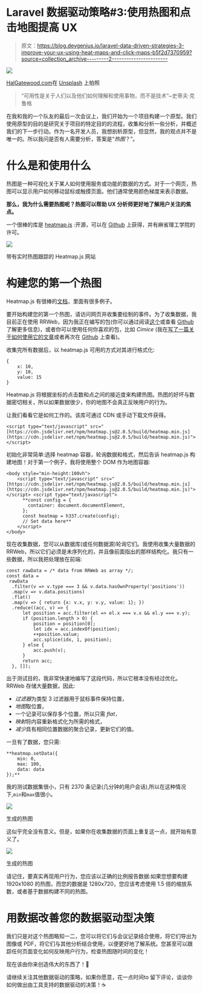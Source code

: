 # Laravel 数据驱动策略#3:使用热图和点击地图提高 UX

> 原文：<https://blog.devgenius.io/laravel-data-driven-strategies-3-improve-your-ux-using-heat-maps-and-click-maps-b5f2d7370959?source=collection_archive---------2----------------------->

![](img/b3be9022826bd7e606250acac2037c2b.png)

[HalGatewood.com](https://unsplash.com/@halacious?utm_source=medium&utm_medium=referral)在 [Unsplash](https://unsplash.com?utm_source=medium&utm_medium=referral) 上拍照

> “可用性是关于人们以及他们如何理解和使用事物，而不是技术”~史蒂夫·克鲁格

在我和我的一个队友的最后一次会议上，我们开始为一个项目构建一个原型。我们使用原型的目的是研究关于项目的特定目的的流程，收集和分析一些分析，并概述我们的下一步行动。作为一名开发人员，我想剖析原型，但显然，我的观点并不是唯一的。所以我问是否有人需要分析，答案是“*热图*？”。

# 什么是和使用什么

热图是一种可视化关于某人如何使用服务或功能的数据的方式。对于一个网页，热图可以显示用户如何移动鼠标或触摸页面。他们通常使用颜色梯度来表示数据。

**那么，我为什么需要热图呢？热图可以帮助 UX 分析师更好地了解用户关注的焦点。**

一个很棒的库是 [heatmap.js](https://www.patrick-wied.at/static/heatmapjs/) :开源，可以在 [Github](https://github.com/pa7/heatmap.js) 上获得，并有麻省理工学院的许可。

![](img/34fcc2be0e0512f9745275004204a360.png)

带有实时热图跟踪的 Heatmap.js 网站

# 构建您的第一个热图

Heatmap.js 有很棒的[文档](https://www.patrick-wied.at/static/heatmapjs/docs.html)，里面有很多例子。

要开始构建您的第一个热图，请访问网页并收集要绘制的事件。为了收集数据，我目前正在使用 RRWeb，因为我正在编写的包(你可以通过阅读[这个](https://kalizi.medium.com/laravel-package-development-part-1-projecting-a-user-session-recording-package-19f0a9868f0f)或查看 [Github](http://github.com/kalizi/laravel-spyhole) 了解更多信息)，或者你可以使用任何你喜欢的包，比如 *Cimice* (我在[写了一篇关于如何使用它的文章](https://kalizi.medium.com/laravel-data-driven-strategies-2-setup-user-session-recording-in-your-application-ca79de4acc8d)或者再次在 [Github](https://github.com/artf/cimice) 上查看)。

收集完所有数据后，以 heatmap.js 可用的方式对其进行格式化:

```
{
    x: 10,
    y: 10,
    value: 15
}
```

Heatmap.js 将根据坐标的点击数和点之间的接近度来构建热图。热图的好坏与数据密切相关，所以如果数据很少，你的地图不会真正反映用户的行为。

让我们看看它是如何工作的。该库可通过 CDN 或手动下载文件获得。

```
<script type="text/javascript" src="[https://cdn.jsdelivr.net/npm/heatmap.js@2.0.5/build/heatmap.min.js](https://cdn.jsdelivr.net/npm/heatmap.js@2.0.5/build/heatmap.min.js)"></script>
```

初始化非常简单:选择 heatmap 容器，轮询数据和格式，然后告诉 heatmap.js 构建地图！对于第一个例子，我将使用整个 DOM 作为地图容器:

```
<body style="min-height:100vh">
    <script type="text/javascript" src="[https://cdn.jsdelivr.net/npm/heatmap.js@2.0.5/build/heatmap.min.js](https://cdn.jsdelivr.net/npm/heatmap.js@2.0.5/build/heatmap.min.js)"></script> <script type="text/javascript">
      **const config = {
        container: document.documentElement,
      };
      const heatmap = h337.create(config);
      // Set data here**
    </script>
</body>
```

现在收集数据，您可以从数据库(或任何数据源)轮询它们。我使用收集大量数据的 RRWeb，所以它们必须是未序列化的，并且像前面指出的那样结构化。我只有一些数据，所以我把处理放在前端:

```
const rawData = /* data from RRWeb as array */;
const data = 
 rawData
  .filter(v => v.type === 3 && v.data.hasOwnProperty('positions'))
  .map(v => v.data.positions)
  .flat()
  .map(v => { return {x: v.x, y: v.y, value: 1}; })
  .reduce((acc, v) => {
      let position = acc.filter(el => el.x === v.x && el.y === v.y);
      if (position.length > 0) {
          position = position[0];
          let idx = acc.indexOf(position);
          ++position.value;
          acc.splice(idx, 1, position);
      } else {
          acc.push(v);
      }
      return acc;
  }, []);
```

出于测试目的，我非常快速地编写了这段代码，所以它根本没有经过优化。RRWeb 存储大量数据，因此:

*   *过滤器*为类型 3 过滤器用于鼠标事件保持位置，
*   *地图*取位置，
*   一个记录可以保存多个位置，所以只需 *flat，*
*   *映射*将内容重新格式化为所需的格式，
*   *减少*具有相同位置数据的聚合记录，更新它们的值。

一旦有了数据，您只需:

```
**heatmap.setData({
    min: 0, 
    max: 100,
    data: data
});**
```

我的测试数据集很小，只有 2370 条记录(几分钟的用户会话),所以在这种情况下,`min`和`max`值很小。

![](img/fb784a1cc2018cdfc8e07c863024e6ab.png)

生成的热图

这似乎完全没有意义。但是，如果你在收集数据的页面上重复这一点，就开始有意义了。

![](img/52d0e8bf43d3200bdc3bf2b3c3688735.png)

生成的热图

请记住，要真实再现用户行为，您应该以正确的比例报告数据:如果您想要构建 1920x1080 的热图，而您的数据是 1280x720，您应该考虑使用 1.5 倍的缩放系数，或者基于数据构建不同的热图。

# 用数据改善您的数据驱动型决策

我们只是对这个热图略知一二，您可以将它们与会议记录结合使用，将它们导出为图像或 PDF，将它们与其他分析结合使用，以便更好地了解系统。您甚至可以跟踪任何页面变化如何反映用户行为，检查热图随时间的变化！

现在该由你来创造伟大的东西了！🥂

请继续关注其他数据驱动的策略，如果你愿意，花一点时间️️to 留下评论，谈谈你如何做出由工具支持的数据驱动的决策！☕️